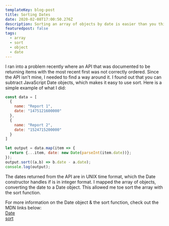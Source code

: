```yaml
---
templateKey: blog-post
title: Sorting Dates
date: 2020-02-08T17:00:50.276Z
description: Sorting an array of objects by date is easier than you think
featuredpost: false
tags:
  - array
  - sort
  - object
  - date
---
```

I ran into a problem recently where an API that was documented to be returning items with the most recent first was not correctly ordered. Since the API isn't mine, I needed to find a way around it. I found out that you can subtract JavaScript Date objects, which makes it easy to use sort. Here is a simple example of what I did:

```javascript
const data = [
  {
    name: "Report 1",
    date: "1475121600000"
  },
  {
    name: "Report 2",
    date: "1524715200000"
  }
]

let output = data.map(item => {
  return {...item, date: new Date(parseInt(item.date))};
});
output.sort((a,b) => b.date - a.date);
console.log(output);
```

The dates returned from the API are in UNIX time format, which the Date constructor handles if is in integer format. I mapped the array of objects, converting the date to a Date object. This allowed me toe sort the array with the sort function.

For more information on the Date object & the sort function, check out the MDN links below:<br>
[Date](https://developer.mozilla.org/en-US/docs/Web/JavaScript/Reference/Global_Objects/Date)<br>
[sort](https://developer.mozilla.org/en-US/docs/Web/JavaScript/Reference/Global_Objects/Array/sort)
